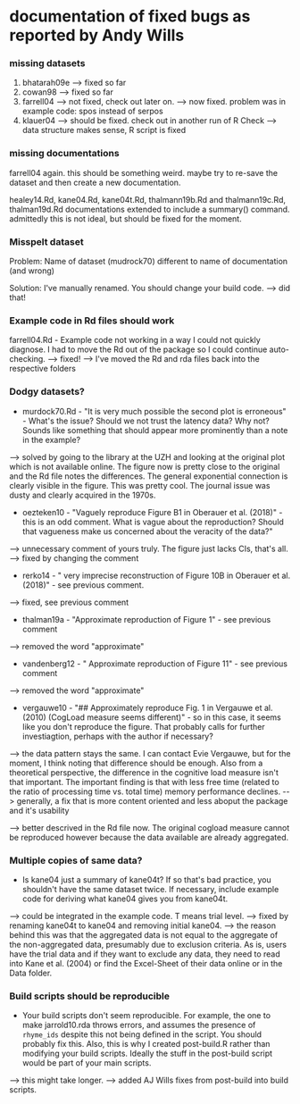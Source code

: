 # documentation of fixed bugs as reported by Andy Wills

### missing datasets
1. bhatarah09e
--> fixed so far
2. cowan98
--> fixed so far
3. farrell04
--> not fixed, check out later on.
--> now fixed. problem was in example code: spos instead of serpos
4. klauer04
--> should be fixed. check out in another run of R Check
--> data structure makes sense, R script is fixed

### missing documentations

farrell04 again. this should be something weird. maybe try to re-save the dataset and then create a new documentation.

healey14.Rd, kane04.Rd, kane04t.Rd, thalmann19b.Rd and thalmann19c.Rd, thalman19d.Rd documentations extended to include a summary() command. admittedly this is not ideal, but should be fixed for the moment.

### Misspelt dataset
Problem: Name of dataset (mudrock70) different to name of documentation (and wrong)

Solution: I've manually renamed. You should change your build code.
--> did that!

### Example code in Rd files should work
farrell04.Rd - Example code not working in a way I could not quickly diagnose. I had to move the Rd out of the package so I could continue auto-checking.
--> fixed! 
--> I've moved the Rd and rda files back into the respective folders


### Dodgy datasets?
- murdock70.Rd - "It is very much possible the second plot is erroneous" - What's the issue? Should we not trust the latency data? Why not? Sounds like something that should appear more prominently than a note in the example?

--> solved by going to the library at the UZH and looking at the original plot which is not available online. The figure now is pretty close to the original and the Rd file notes the differences. The general exponential connection is clearly visible in the figure. This was pretty cool. The journal issue was dusty and clearly acquired in the 1970s.

- oezteken10 - "Vaguely reproduce Figure B1 in Oberauer et al. (2018)" - this is an odd comment. What is vague about the reproduction? Should that vagueness make us concerned about the veracity of the data?"

--> unnecessary comment of yours truly. The figure just lacks CIs, that's all.
--> fixed by changing the comment

- rerko14 - " very imprecise reconstruction of Figure 10B in Oberauer et al. (2018)" - see previous comment.

--> fixed, see previous comment

- thalman19a - "Approximate reproduction of Figure 1" - see previous comment

--> removed the word "approximate"

- vandenberg12 - " Approximate reproduction of Figure 11" - see previous comment

--> removed the word "approximate"

- vergauwe10 - "## Approximately reproduce Fig. 1 in Vergauwe et al. (2010) (CogLoad measure seems different)" - so in this case, it seems like you don't reproduce the figure. That probably calls for further investiagtion, perhaps with the author if necessary?

--> the data pattern stays the same. I can contact Evie Vergauwe, but for the moment, I think noting that difference should be enough. Also from a theoretical perspective, the difference in the cognitive load measure isn't that important. The important finding is that with less free time (related to the ratio of processing time vs. total time) memory performance declines.
--> generally, a fix that is more content oriented and less aboput the package and it's usability

--> better descrived in the Rd file now. The original cogload measure cannot be reproduced however because the data available are already aggregated.

### Multiple copies of same data?
- Is kane04 just a summary of kane04t? If so that's bad practice, you shouldn't have the same dataset twice. If necessary, include example code for deriving what kane04 gives you from kane04t.

--> could be integrated in the example code. T means trial level.
--> fixed by renaming kane04t to kane04 and removing initial kane04.
--> the reason behind this was that the aggregated data is not equal to the aggregate of the non-aggregated data, presumably due to exclusion criteria. As is, users have the trial data and if they want to exclude any data, they need to read into Kane et al. (2004) or find the Excel-Sheet of their data online or in the Data folder.


### Build scripts should be reproducible
- Your build scripts don't seem reproducible. For example, the one to make jarrold10.rda throws errors, and assumes the presence of `rhyme_ids` despite this not being defined in the script. You should probably fix this. Also, this is why I created post-build.R rather than modifying your build scripts. Ideally the stuff in the post-build script would be part of your main scripts.

--> this might take longer.
--> added AJ Wills fixes from post-build into build scripts.
















